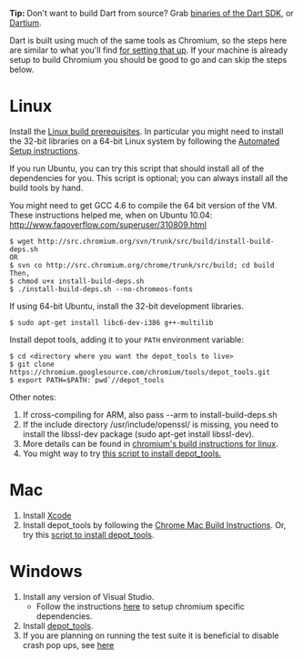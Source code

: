 **Tip:** Don't want to build Dart from source? Grab [binaries of the Dart SDK](https://www.dartlang.org/tools/sdk/), or [Dartium](https://www.dartlang.org/tools/dartium/).

Dart is built using much of the same tools as Chromium, so the steps here are similar to what you'll find [for setting that up](http://www.chromium.org/developers/contributing-code). If your machine is already setup to build Chromium you should be good to go and can skip the steps below.


# Linux

Install the [Linux build prerequisites](https://chromium.googlesource.com/chromium/src/+/master/docs/linux_build_instructions_prerequisites.md). In particular you might need to install the 32-bit libraries on a 64-bit Linux system by following the [Automated Setup instructions](http://code.google.com/p/chromium/wiki/LinuxBuildInstructionsPrerequisites#Automated_Setup).

If you run Ubuntu, you can try this script that should install all of the dependencies for you. This script is optional; you can always install all the build tools by hand.

You might need to get GCC 4.6 to compile the 64 bit version of the VM. These instructions helped me, when on Ubuntu 10.04: http://www.faqoverflow.com/superuser/310809.html

```
$ wget http://src.chromium.org/svn/trunk/src/build/install-build-deps.sh
OR
$ svn co http://src.chromium.org/chrome/trunk/src/build; cd build
Then,
$ chmod u+x install-build-deps.sh
$ ./install-build-deps.sh --no-chromeos-fonts
```
  
If using 64-bit Ubuntu, install the 32-bit development libraries.

```
$ sudo apt-get install libc6-dev-i386 g++-multilib
```

Install depot tools, adding it to your `PATH` environment variable:

```
$ cd <directory where you want the depot_tools to live>
$ git clone https://chromium.googlesource.com/chromium/tools/depot_tools.git
$ export PATH=$PATH:`pwd`//depot_tools
```

Other notes:

1. If cross-compiling for ARM, also pass --arm to install-build-deps.sh
1. If the include directory /usr/include/openssl/ is missing, you need to install the libssl-dev package (sudo apt-get install libssl-dev).
1. More details can be found in [chromium's build instructions for linux](http://code.google.com/p/chromium/wiki/LinuxBuildInstructions).
1. You might way to try [this script to install depot\_tools.](https://github.com/jankeromnes/cr)

# Mac

1. Install [Xcode](http://developer.apple.com/tools/xcode/) 
1. Install depot\_tools by following the [Chrome Mac Build Instructions](http://code.google.com/p/chromium/wiki/MacBuildInstructions). Or, try this [script to install depot\_tools](https://github.com/jankeromnes/cr).

# Windows

1. Install any version of Visual Studio.
    * Follow the instructions [here](http://www.chromium.org/developers/how-tos/build-instructions-windows) to setup chromium specific dependencies.
1. Install [depot\_tools](http://dev.chromium.org/developers/how-tos/depottools).
1. If you are planning on running the test suite it is beneficial to disable crash pop ups, see [here](http://msdn.microsoft.com/en-us/library/windows/desktop/bb513638(v=vs.85).aspx)